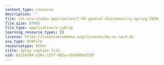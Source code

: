 ```yaml
---
content_type: resource
description: ''
file: /ol-ocw-studio-app/courses/7-05-general-biochemistry-spring-2020/01218394b36c1277d62ae54300daf20f_t0eXy4RKEys.srt
file_size: 87845
file_type: application/x-subrip
learning_resource_types: []
license: https://creativecommons.org/licenses/by-nc-sa/4.0/
ocw_type: OCWFile
resourcetype: Other
title: 3play caption file
uid: 01218394-b36c-1277-d62a-e54300daf20f
---
```

